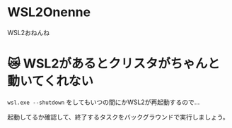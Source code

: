 # WSL2Onenne
WSL2おねんね

# 😿 WSL2があるとクリスタがちゃんと動いてくれない

`wsl.exe --shutdown` をしてもいつの間にかWSL2が再起動するので...

起動してるか確認して、終了するタスクをバックグラウンドで実行しましょう。
